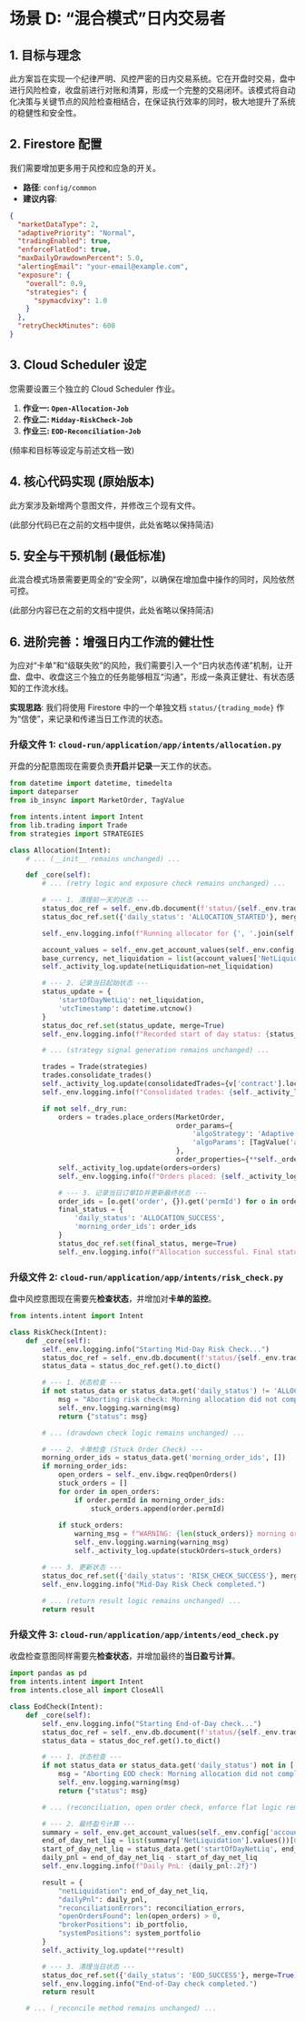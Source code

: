 # 场景 D: “混合模式”日内交易者

## 1. 目标与理念

此方案旨在实现一个纪律严明、风控严密的日内交易系统。它在开盘时交易，盘中进行风险检查，收盘前进行对账和清算，形成一个完整的交易闭环。该模式将自动化决策与关键节点的风险检查相结合，在保证执行效率的同时，极大地提升了系统的稳健性和安全性。

## 2. Firestore 配置

我们需要增加更多用于风控和应急的开关。

*   **路径**: `config/common`
*   **建议内容**:

```json
{
  "marketDataType": 2,
  "adaptivePriority": "Normal",
  "tradingEnabled": true,
  "enforceFlatEod": true,
  "maxDailyDrawdownPercent": 5.0,
  "alertingEmail": "your-email@example.com",
  "exposure": {
    "overall": 0.9,
    "strategies": {
      "spymacdvixy": 1.0
    }
  },
  "retryCheckMinutes": 600
}
```

## 3. Cloud Scheduler 设定

您需要设置三个独立的 Cloud Scheduler 作业。

1.  **作业一: `Open-Allocation-Job`**
2.  **作业二: `Midday-RiskCheck-Job`**
3.  **作业三: `EOD-Reconciliation-Job`**

(频率和目标等设定与前述文档一致)

## 4. 核心代码实现 (原始版本)

此方案涉及新增两个意图文件，并修改三个现有文件。

(此部分代码已在之前的文档中提供，此处省略以保持简洁)

## 5. 安全与干预机制 (最低标准)

此混合模式场景需要更周全的“安全网”，以确保在增加盘中操作的同时，风险依然可控。

(此部分内容已在之前的文档中提供，此处省略以保持简洁)

## 6. 进阶完善：增强日内工作流的健壮性

为应对“卡单”和“级联失败”的风险，我们需要引入一个“日内状态传递”机制，让开盘、盘中、收盘这三个独立的任务能够相互“沟通”，形成一条真正健壮、有状态感知的工作流水线。

**实现思路**: 我们将使用 Firestore 中的一个单独文档 `status/{trading_mode}` 作为“信使”，来记录和传递当日工作流的状态。

### 升级文件 1: `cloud-run/application/app/intents/allocation.py`

开盘的分配意图现在需要负责**开启**并**记录**一天工作的状态。

```python
from datetime import datetime, timedelta
import dateparser
from ib_insync import MarketOrder, TagValue

from intents.intent import Intent
from lib.trading import Trade
from strategies import STRATEGIES

class Allocation(Intent):
    # ... (__init__ remains unchanged) ...

    def _core(self):
        # ... (retry logic and exposure check remains unchanged) ...

        # --- 1. 清理前一天的状态 --- 
        status_doc_ref = self._env.db.document(f'status/{self._env.trading_mode}')
        status_doc_ref.set({'daily_status': 'ALLOCATION_STARTED'}, merge=False) # Overwrite previous day's status

        self._env.logging.info(f"Running allocator for {', '.join(self._strategies.keys())}...")

        account_values = self._env.get_account_values(self._env.config['account'])
        base_currency, net_liquidation = list(account_values['NetLiquidation'].items())[0]
        self._activity_log.update(netLiquidation=net_liquidation)

        # --- 2. 记录当日起始状态 --- 
        status_update = {
            'startOfDayNetLiq': net_liquidation,
            'utcTimestamp': datetime.utcnow()
        }
        status_doc_ref.set(status_update, merge=True)
        self._env.logging.info(f"Recorded start of day status: {status_update}")

        # ... (strategy signal generation remains unchanged) ...

        trades = Trade(strategies)
        trades.consolidate_trades()
        self._activity_log.update(consolidatedTrades={v['contract'].local_symbol: v['quantity'] for v in trades.trades.values()})
        self._env.logging.info(f"Consolidated trades: {self._activity_log['consolidatedTrades']}")

        if not self._dry_run:
            orders = trades.place_orders(MarketOrder,
                                         order_params={
                                             'algoStrategy': 'Adaptive',
                                             'algoParams': [TagValue('adaptivePriority', self._env.config['adaptivePriority'])]
                                         },
                                         order_properties={**self._order_properties, 'tif': 'DAY'})
            self._activity_log.update(orders=orders)
            self._env.logging.info(f"Orders placed: {self._activity_log['orders']}")

            # --- 3. 记录当日订单ID并更新最终状态 ---
            order_ids = [o.get('order', {}).get('permId') for o in orders.values() if o.get('order')]
            final_status = {
                'daily_status': 'ALLOCATION_SUCCESS',
                'morning_order_ids': order_ids
            }
            status_doc_ref.set(final_status, merge=True)
            self._env.logging.info(f"Allocation successful. Final status: {final_status}")
```

### 升级文件 2: `cloud-run/application/app/intents/risk_check.py`

盘中风控意图现在需要先**检查状态**，并增加对**卡单的监控**。

```python
from intents.intent import Intent

class RiskCheck(Intent):
    def _core(self):
        self._env.logging.info("Starting Mid-Day Risk Check...")
        status_doc_ref = self._env.db.document(f'status/{self._env.trading_mode}')
        status_data = status_doc_ref.get().to_dict()

        # --- 1. 状态检查 --- 
        if not status_data or status_data.get('daily_status') != 'ALLOCATION_SUCCESS':
            msg = "Aborting risk check: Morning allocation did not complete successfully."
            self._env.logging.warning(msg)
            return {"status": msg}

        # ... (drawdown check logic remains unchanged) ...

        # --- 2. 卡单检查 (Stuck Order Check) --- 
        morning_order_ids = status_data.get('morning_order_ids', [])
        if morning_order_ids:
            open_orders = self._env.ibgw.reqOpenOrders()
            stuck_orders = []
            for order in open_orders:
                if order.permId in morning_order_ids:
                    stuck_orders.append(order.permId)
            
            if stuck_orders:
                warning_msg = f"WARNING: {len(stuck_orders)} morning order(s) still open by midday: {stuck_orders}"
                self._env.logging.warning(warning_msg)
                self._activity_log.update(stuckOrders=stuck_orders)

        # --- 3. 更新状态 --- 
        status_doc_ref.set({'daily_status': 'RISK_CHECK_SUCCESS'}, merge=True)
        self._env.logging.info("Mid-Day Risk Check completed.")
        
        # ... (return result logic remains unchanged) ...
        return result
```

### 升级文件 3: `cloud-run/application/app/intents/eod_check.py`

收盘检查意图同样需要先**检查状态**，并增加最终的**当日盈亏计算**。

```python
import pandas as pd
from intents.intent import Intent
from intents.close_all import CloseAll

class EodCheck(Intent):
    def _core(self):
        self._env.logging.info("Starting End-of-Day check...")
        status_doc_ref = self._env.db.document(f'status/{self._env.trading_mode}')
        status_data = status_doc_ref.get().to_dict()

        # --- 1. 状态检查 --- 
        if not status_data or status_data.get('daily_status') not in ['ALLOCATION_SUCCESS', 'RISK_CHECK_SUCCESS']:
            msg = "Aborting EOD check: Morning allocation did not complete successfully."
            self._env.logging.warning(msg)
            return {"status": msg}

        # ... (reconciliation, open order check, enforce flat logic remains unchanged) ...

        # --- 2. 最终盈亏计算 --- 
        summary = self._env.get_account_values(self._env.config['account'])
        end_of_day_net_liq = list(summary['NetLiquidation'].values())[0]
        start_of_day_net_liq = status_data.get('startOfDayNetLiq', end_of_day_net_liq)
        daily_pnl = end_of_day_net_liq - start_of_day_net_liq
        self._env.logging.info(f"Daily PnL: {daily_pnl:.2f}")

        result = {
            "netLiquidation": end_of_day_net_liq,
            "dailyPnl": daily_pnl,
            "reconciliationErrors": reconciliation_errors,
            "openOrdersFound": len(open_orders) > 0,
            "brokerPositions": ib_portfolio,
            "systemPositions": system_portfolio
        }
        self._activity_log.update(**result)

        # --- 3. 清理当日状态 --- 
        status_doc_ref.set({'daily_status': 'EOD_SUCCESS'}, merge=True)
        self._env.logging.info("End-of-Day check completed.")
        return result

    # ... (_reconcile method remains unchanged) ...
```